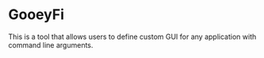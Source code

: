 # GooeyFi
This is a tool that allows users to define custom GUI for any application with command line arguments.  

